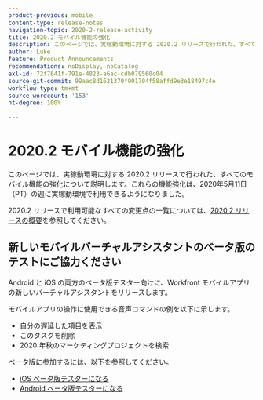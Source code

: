 ```yaml
---
product-previous: mobile
content-type: release-notes
navigation-topic: 2020-2-release-activity
title: 2020.2 モバイル機能の強化
description: このページでは、実稼動環境に対する 2020.2 リリースで行われた、すべてのモバイル機能の強化について説明します。これらの機能強化は、2020年5月11日（PT）の週に実稼動環境で利用できるようになりました。
author: Luke
feature: Product Announcements
recommendations: noDisplay, noCatalog
exl-id: 72f7641f-791e-4823-a6ac-cdb079560c04
source-git-commit: 99aac8d1621370f901704f58affd9e3e18497c4e
workflow-type: tm+mt
source-wordcount: '153'
ht-degree: 100%

---
```


# 2020.2 モバイル機能の強化

このページでは、実稼動環境に対する 2020.2 リリースで行われた、すべてのモバイル機能の強化について説明します。これらの機能強化は、2020年5月11日（PT）の週に実稼動環境で利用できるようになりました。

2020.2 リリースで利用可能なすべての変更点の一覧については、[2020.2 リリースの概要](../../../product-announcements/product-releases/2020.2.-release-activity/2020-2-release-overview.md)を参照してください。

## 新しいモバイルバーチャルアシスタントのベータ版のテストにご協力ください

Android と iOS の両方のベータ版テスター向けに、Workfront モバイルアプリの新しいバーチャルアシスタントをリリースします。

モバイルアプリの操作に使用できる音声コマンドの例を以下に示します。

* 自分の遅延した項目を表示
* このタスクを削除
* 2020 年秋のマーケティングプロジェクトを検索

ベータ版に参加するには、以下を参照してください。

* [iOS ベータ版テスターになる](../../../workfront-basics/mobile-apps/using-the-workfront-mobile-app/ios-beta-tester.md)
* [Android ベータ版テスターになる](../../../workfront-basics/mobile-apps/using-the-workfront-mobile-app/android-beta-tester.md)
